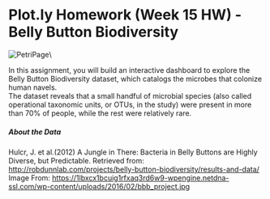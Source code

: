 # Plot.ly Homework (Week 15 HW) - Belly Button Biodiversity

![PetriPage](https://1lbxcx1bcuig1rfxaq3rd6w9-wpengine.netdna-ssl.com/wp-content/uploads/2016/02/bbb_project.jpg)\


In this assignment, you will build an interactive dashboard to explore the Belly Button Biodiversity dataset, which catalogs the microbes that colonize human navels.\
The dataset reveals that a small handful of microbial species (also called operational taxonomic units, or OTUs, in the study) were present in more than 70% of people, while the rest were relatively rare.

##### About the Data
Hulcr, J. et al.(2012) A Jungle in There: Bacteria in Belly Buttons are Highly Diverse, but Predictable. Retrieved from: http://robdunnlab.com/projects/belly-button-biodiversity/results-and-data/ \
Image From: https://1lbxcx1bcuig1rfxaq3rd6w9-wpengine.netdna-ssl.com/wp-content/uploads/2016/02/bbb_project.jpg
